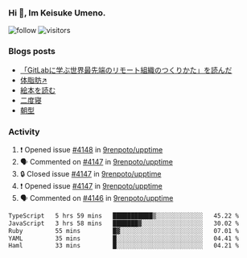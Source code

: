 ### Hi 👋, Im Keisuke Umeno.

<!--
**9renpoto/9renpoto** is a ✨ _special_ ✨ repository because its `README.md` (this file) appears on your GitHub profile.

Here are some ideas to get you started:

- 🔭 I’m currently working on ...
- 🌱 I’m currently learning ...
- 👯 I’m looking to collaborate on ...
- 🤔 I’m looking for help with ...
- 💬 Ask me about ...
- 📫 How to reach me: ...
- 😄 Pronouns: ...
- ⚡ Fun fact: ...
-->

![follow](https://img.shields.io/github/followers/9renpoto?label=Follow&style=social)
![visitors](https://komarev.com/ghpvc/?username=9renpoto&label=Profile%20views&color=0e75b6&style=flat)

### Blogs posts

<!-- BLOG-POST-LIST:START -->
- [「GitLabに学ぶ世界最先端のリモート組織のつくりかた」を読んだ](https://9renpoto.win/entry/2024/09/10/remote_organization)
- [体脂肪↗](https://9renpoto.win/entry/2024/08/12/gaining_fat)
- [絵本を読む](https://9renpoto.win/entry/2024/07/26/picture_book)
- [二度寝](https://9renpoto.win/entry/2024/07/18/going_back_to_sleep)
- [朝型](https://9renpoto.win/entry/2024/05/29/im-an-early)
<!-- BLOG-POST-LIST:END -->

### Activity

<!--START_SECTION:activity-->
1. ❗ Opened issue [#4148](https://github.com/9renpoto/upptime/issues/4148) in [9renpoto/upptime](https://github.com/9renpoto/upptime)
2. 🗣 Commented on [#4147](https://github.com/9renpoto/upptime/issues/4147#issuecomment-2462976974) in [9renpoto/upptime](https://github.com/9renpoto/upptime)
3. 🔒 Closed issue [#4147](https://github.com/9renpoto/upptime/issues/4147) in [9renpoto/upptime](https://github.com/9renpoto/upptime)
4. ❗ Opened issue [#4147](https://github.com/9renpoto/upptime/issues/4147) in [9renpoto/upptime](https://github.com/9renpoto/upptime)
5. 🗣 Commented on [#4146](https://github.com/9renpoto/upptime/issues/4146#issuecomment-2461683500) in [9renpoto/upptime](https://github.com/9renpoto/upptime)
<!--END_SECTION:activity-->

<!--START_SECTION:waka-->

```txt
TypeScript   5 hrs 59 mins   ███████████▒░░░░░░░░░░░░░   45.22 %
JavaScript   3 hrs 58 mins   ███████▓░░░░░░░░░░░░░░░░░   30.02 %
Ruby         55 mins         █▓░░░░░░░░░░░░░░░░░░░░░░░   07.01 %
YAML         35 mins         █░░░░░░░░░░░░░░░░░░░░░░░░   04.41 %
Haml         33 mins         █░░░░░░░░░░░░░░░░░░░░░░░░   04.21 %
```

<!--END_SECTION:waka-->
